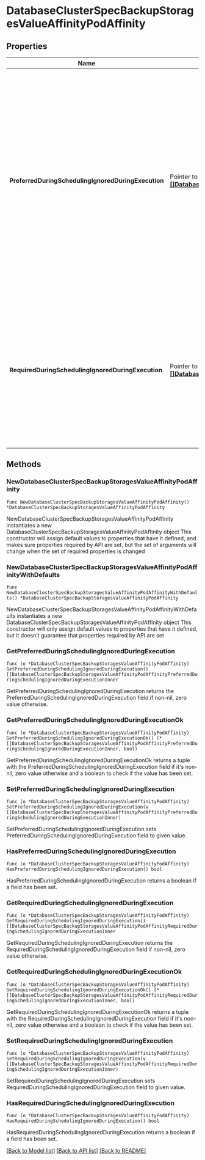 # DatabaseClusterSpecBackupStoragesValueAffinityPodAffinity

## Properties

Name | Type | Description | Notes
------------ | ------------- | ------------- | -------------
**PreferredDuringSchedulingIgnoredDuringExecution** | Pointer to [**[]DatabaseClusterSpecBackupStoragesValueAffinityPodAffinityPreferredDuringSchedulingIgnoredDuringExecutionInner**](DatabaseClusterSpecBackupStoragesValueAffinityPodAffinityPreferredDuringSchedulingIgnoredDuringExecutionInner.md) | The scheduler will prefer to schedule pods to nodes that satisfy the affinity expressions specified by this field, but it may choose a node that violates one or more of the expressions. The node that is most preferred is the one with the greatest sum of weights, i.e. for each node that meets all of the scheduling requirements (resource request, requiredDuringScheduling affinity expressions, etc.), compute a sum by iterating through the elements of this field and adding \&quot;weight\&quot; to the sum if the node has pods which matches the corresponding podAffinityTerm; the node(s) with the highest sum are the most preferred. | [optional] 
**RequiredDuringSchedulingIgnoredDuringExecution** | Pointer to [**[]DatabaseClusterSpecBackupStoragesValueAffinityPodAffinityRequiredDuringSchedulingIgnoredDuringExecutionInner**](DatabaseClusterSpecBackupStoragesValueAffinityPodAffinityRequiredDuringSchedulingIgnoredDuringExecutionInner.md) | If the affinity requirements specified by this field are not met at scheduling time, the pod will not be scheduled onto the node. If the affinity requirements specified by this field cease to be met at some point during pod execution (e.g. due to a pod label update), the system may or may not try to eventually evict the pod from its node. When there are multiple elements, the lists of nodes corresponding to each podAffinityTerm are intersected, i.e. all terms must be satisfied. | [optional] 

## Methods

### NewDatabaseClusterSpecBackupStoragesValueAffinityPodAffinity

`func NewDatabaseClusterSpecBackupStoragesValueAffinityPodAffinity() *DatabaseClusterSpecBackupStoragesValueAffinityPodAffinity`

NewDatabaseClusterSpecBackupStoragesValueAffinityPodAffinity instantiates a new DatabaseClusterSpecBackupStoragesValueAffinityPodAffinity object
This constructor will assign default values to properties that have it defined,
and makes sure properties required by API are set, but the set of arguments
will change when the set of required properties is changed

### NewDatabaseClusterSpecBackupStoragesValueAffinityPodAffinityWithDefaults

`func NewDatabaseClusterSpecBackupStoragesValueAffinityPodAffinityWithDefaults() *DatabaseClusterSpecBackupStoragesValueAffinityPodAffinity`

NewDatabaseClusterSpecBackupStoragesValueAffinityPodAffinityWithDefaults instantiates a new DatabaseClusterSpecBackupStoragesValueAffinityPodAffinity object
This constructor will only assign default values to properties that have it defined,
but it doesn't guarantee that properties required by API are set

### GetPreferredDuringSchedulingIgnoredDuringExecution

`func (o *DatabaseClusterSpecBackupStoragesValueAffinityPodAffinity) GetPreferredDuringSchedulingIgnoredDuringExecution() []DatabaseClusterSpecBackupStoragesValueAffinityPodAffinityPreferredDuringSchedulingIgnoredDuringExecutionInner`

GetPreferredDuringSchedulingIgnoredDuringExecution returns the PreferredDuringSchedulingIgnoredDuringExecution field if non-nil, zero value otherwise.

### GetPreferredDuringSchedulingIgnoredDuringExecutionOk

`func (o *DatabaseClusterSpecBackupStoragesValueAffinityPodAffinity) GetPreferredDuringSchedulingIgnoredDuringExecutionOk() (*[]DatabaseClusterSpecBackupStoragesValueAffinityPodAffinityPreferredDuringSchedulingIgnoredDuringExecutionInner, bool)`

GetPreferredDuringSchedulingIgnoredDuringExecutionOk returns a tuple with the PreferredDuringSchedulingIgnoredDuringExecution field if it's non-nil, zero value otherwise
and a boolean to check if the value has been set.

### SetPreferredDuringSchedulingIgnoredDuringExecution

`func (o *DatabaseClusterSpecBackupStoragesValueAffinityPodAffinity) SetPreferredDuringSchedulingIgnoredDuringExecution(v []DatabaseClusterSpecBackupStoragesValueAffinityPodAffinityPreferredDuringSchedulingIgnoredDuringExecutionInner)`

SetPreferredDuringSchedulingIgnoredDuringExecution sets PreferredDuringSchedulingIgnoredDuringExecution field to given value.

### HasPreferredDuringSchedulingIgnoredDuringExecution

`func (o *DatabaseClusterSpecBackupStoragesValueAffinityPodAffinity) HasPreferredDuringSchedulingIgnoredDuringExecution() bool`

HasPreferredDuringSchedulingIgnoredDuringExecution returns a boolean if a field has been set.

### GetRequiredDuringSchedulingIgnoredDuringExecution

`func (o *DatabaseClusterSpecBackupStoragesValueAffinityPodAffinity) GetRequiredDuringSchedulingIgnoredDuringExecution() []DatabaseClusterSpecBackupStoragesValueAffinityPodAffinityRequiredDuringSchedulingIgnoredDuringExecutionInner`

GetRequiredDuringSchedulingIgnoredDuringExecution returns the RequiredDuringSchedulingIgnoredDuringExecution field if non-nil, zero value otherwise.

### GetRequiredDuringSchedulingIgnoredDuringExecutionOk

`func (o *DatabaseClusterSpecBackupStoragesValueAffinityPodAffinity) GetRequiredDuringSchedulingIgnoredDuringExecutionOk() (*[]DatabaseClusterSpecBackupStoragesValueAffinityPodAffinityRequiredDuringSchedulingIgnoredDuringExecutionInner, bool)`

GetRequiredDuringSchedulingIgnoredDuringExecutionOk returns a tuple with the RequiredDuringSchedulingIgnoredDuringExecution field if it's non-nil, zero value otherwise
and a boolean to check if the value has been set.

### SetRequiredDuringSchedulingIgnoredDuringExecution

`func (o *DatabaseClusterSpecBackupStoragesValueAffinityPodAffinity) SetRequiredDuringSchedulingIgnoredDuringExecution(v []DatabaseClusterSpecBackupStoragesValueAffinityPodAffinityRequiredDuringSchedulingIgnoredDuringExecutionInner)`

SetRequiredDuringSchedulingIgnoredDuringExecution sets RequiredDuringSchedulingIgnoredDuringExecution field to given value.

### HasRequiredDuringSchedulingIgnoredDuringExecution

`func (o *DatabaseClusterSpecBackupStoragesValueAffinityPodAffinity) HasRequiredDuringSchedulingIgnoredDuringExecution() bool`

HasRequiredDuringSchedulingIgnoredDuringExecution returns a boolean if a field has been set.


[[Back to Model list]](../README.md#documentation-for-models) [[Back to API list]](../README.md#documentation-for-api-endpoints) [[Back to README]](../README.md)


